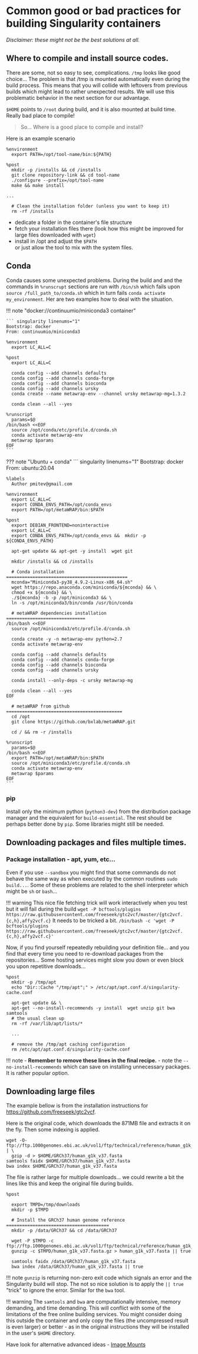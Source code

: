 # Common good or bad practices for building Singularity containers

_Disclaimer: these might not be the best solutions at all._

## Where to compile and install source codes.

There are some, not so easy to see, complications. `/tmp` looks like good choice... The problem is that /tmp is mounted automatically even during the build process. This means that you will collide with leftovers from previous builds which might lead to rather unexpected results. We will use this problematic behavior in the next section for our advantage.

`$HOME` points to `/root` during build, and it is also mounted at build time. Really bad place to compile!

> So... Where is a good place to compile and install?

Here is an example scenario

``` singularity hl_lines="2 5 7" linenums="1"
%environment
  export PATH=/opt/tool-name/bin:${PATH}

%post
  mkdir -p /installs && cd /installs
  git clone repository-link && cd tool-name
  ./configure --prefix=/opt/tool-name
  make && make install

...

  # Clean the installation folder (unless you want to keep it)
  rm -rf /installs
```

- dedicate a folder in the container's file structure
- fetch your installation files there (look how this might be improved for large files downloaded with `wget`)
- install in /opt and adjust the `$PATH`  
  or just allow the tool to mix with the system files.

## Conda

Conda causes some unexpected problems. During the build and and the commands in `%runscrupt` sections are run with `/bin/sh` which fails upon `source /full_path_to/conda.sh` which in turn fails `conda activate my_environment`. Her are two examples how to deal with the situation.

!!! note "docker://continuumio/miniconda3 container"

    ``` singularity linenums="1"
    Bootstrap: docker
    From: continuumio/miniconda3

    %environment
      export LC_ALL=C
    
    %post
      export LC_ALL=C
    
      conda config --add channels defaults
      conda config --add channels conda-forge
      conda config --add channels bioconda
      conda config --add channels ursky
      conda create --name metawrap-env --channel ursky metawrap-mg=1.3.2
    
      conda clean --all --yes
    
    %runscript
      params=$@
    /bin/bash <<EOF
      source /opt/conda/etc/profile.d/conda.sh
      conda activate metawrap-env
      metawrap $params
    EOF
    ```

??? note "Ubuntu + conda"
    ``` singularity linenums="1"
    Bootstrap: docker
    From: ubuntu:20.04
    
    %labels
      Author pmitev@gmail.com
    
    %environment
      export LC_ALL=C
      export CONDA_ENVS_PATH=/opt/conda_envs
      export PATH=/opt/metaWRAP/bin:$PATH
    
    %post
      export DEBIAN_FRONTEND=noninteractive
      export LC_ALL=C
      export CONDA_ENVS_PATH=/opt/conda_envs &&  mkdir -p ${CONDA_ENVS_PATH}
    
      apt-get update && apt-get -y install  wget git
    
      mkdir /installs && cd /installs
    
      # Conda installation     ==============================================
      mconda="Miniconda3-py38_4.9.2-Linux-x86_64.sh"
      wget https://repo.anaconda.com/miniconda/${mconda} && \
      chmod +x ${mconda} && \
      ./${mconda} -b -p /opt/miniconda3 && \
      ln -s /opt/miniconda3/bin/conda /usr/bin/conda
    
      # metaWRAP dependencies installation     ==============================
    /bin/bash <<EOF
      source /opt/miniconda3/etc/profile.d/conda.sh
    
      conda create -y -n metawrap-env python=2.7
      conda activate metawrap-env
      
      conda config --add channels defaults
      conda config --add channels conda-forge
      conda config --add channels bioconda
      conda config --add channels ursky
    
      conda install --only-deps -c ursky metawrap-mg
    
      conda clean --all --yes
    EOF
    
      # metaWRAP from github     ============================================
      cd /opt
      git clone https://github.com/bxlab/metaWRAP.git
    
      cd / && rm -r /installs
    
    %runscript
      params=$@
    /bin/bash <<EOF
      export PATH=/opt/metaWRAP/bin:$PATH
      source /opt/miniconda3/etc/profile.d/conda.sh
      conda activate metawrap-env
      metawrap $params
    EOF
    ```


### pip

Install only the minimum python (`python3-dev`) from the distribution package manager and the equivalent for `build-essential`. The rest should be perhaps better done by `pip`. Some libraries might still be needed.

## Downloading packages and files multiple times.

### Package installation - apt, yum, etc...

Even if you use `--sandbox` you might find that some commands do not behave the same way as when executed by the common routines `sudo build...`. Some of these problems are related to the shell interpreter which might be `sh` or `bash`...

!!! warning
    This nice file fetching trick will work interactively when you test but it will fail during the build
    ```
    wget -P bcftools/plugins https://raw.githubusercontent.com/freeseek/gtc2vcf/master/{gtc2vcf.{c,h},affy2vcf.c}
    ```
    It needs to be tricked a bit.
    ```
    /bin/bash -c 'wget -P bcftools/plugins https://raw.githubusercontent.com/freeseek/gtc2vcf/master/{gtc2vcf.{c,h},affy2vcf.c}'
    ```

Now, if you find yourself repeatedly rebuilding your definition file... and you find that every time you need to re-download packages from the repositories... Some hosting services might slow you down or even block you upon repetitive downloads...



``` singularity hl_lines="2-3 12-13" linenums="1"
%post
  mkdir -p /tmp/apt
  echo "Dir::Cache "/tmp/apt";" > /etc/apt/apt.conf.d/singularity-cache.conf

  apt-get update && \
  apt-get --no-install-recommends -y install  wget unzip git bwa samtools
  # the usual clean up
  rm -rf /var/lib/apt/lists/*

  ...

  # remove the /tmp/apt caching configuration
  rm /etc/apt/apt.conf.d/singularity-cache.conf
```

!!! note
    - **Remember to remove these lines in the final recipe.**
    - note the `--no-install-recommends` which can save on installing unnecessary packages. It is rather popular option.



## Downloading large files

The example bellow is from the installation instructions for https://github.com/freeseek/gtc2vcf.

Here is the original code, which downloads the 871MB file and extracts it on the fly. Then some indexing is applied.
```
wget -O- ftp://ftp.1000genomes.ebi.ac.uk/vol1/ftp/technical/reference/human_g1k_v37.fasta.gz | \
  gzip -d > $HOME/GRCh37/human_g1k_v37.fasta
samtools faidx $HOME/GRCh37/human_g1k_v37.fasta
bwa index $HOME/GRCh37/human_g1k_v37.fasta
```

The file is rather large for multiple downloads... we could rewrite a bit the lines like this and keep the original file during builds.

``` singularity
%post

  export TMPD=/tmp/downloads
  mkdir -p $TMPD

  # Install the GRCh37 human genome reference =======================================
  mkdir -p /data/GRCh37 && cd /data/GRCh37

  wget -P $TMPD -c  ftp://ftp.1000genomes.ebi.ac.uk/vol1/ftp/technical/reference/human_g1k_v37.fasta.gz
  gunzip -c $TMPD/human_g1k_v37.fasta.gz > human_g1k_v37.fasta || true

  samtools faidx /data/GRCh37/human_g1k_v37.fasta
  bwa index /data/GRCh37/human_g1k_v37.fasta || true
```
!!! note
    `gunzip` is returning non-zero exit code which signals an error and the Singularity build will stop. The not so nice solution is to apply the `|| true` "trick" to ignore the error. Similar for the `bwa` tool.

!!! warning
    The `samtools` and `bwa` are computationally intensive, memory demanding, and time demanding. This will conflict with some of the limitations of the free online building services. You might consider doing this outside the container and only copy the files (the uncompressed result is even larger) or better - as in the original instructions they will be installed in the user's `$HOME` directory.

Have look for alternative advanced ideas - [Image Mounts](https://sylabs.io/guides/3.7/user-guide/bind_paths_and_mounts.html#image-mounts)
